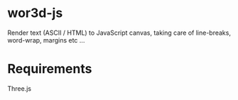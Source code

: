 wor3d-js
========

Render text (ASCII / HTML) to JavaScript canvas, taking care of line-breaks, word-wrap, margins etc ...

Requirements
========

Three.js


